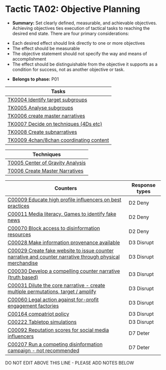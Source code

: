 # Tactic TA02: Objective Planning

* **Summary:** Set clearly defined, measurable, and achievable objectives. Achieving objectives ties execution of tactical tasks to reaching the desired end state. There are four primary considerations:
- Each desired effect should link directly to one or more objectives
- The effect should be measurable
- The objective statement should not specify the way and means of accomplishment
- The effect should be distinguishable from the objective it supports as a condition for success, not as another objective or task.

* **Belongs to phase:** P01



| Tasks |
| ----- |
| [TK0004 Identify target subgroups](../tasks/TK0004.md) |
| [TK0005 Analyse subgroups](../tasks/TK0005.md) |
| [TK0006 create master narratives](../tasks/TK0006.md) |
| [TK0007 Decide on techniques (4Ds etc)](../tasks/TK0007.md) |
| [TK0008 Create subnarratives](../tasks/TK0008.md) |
| [TK0009 4chan/8chan coordinating content](../tasks/TK0009.md) |



| Techniques |
| ---------- |
| [T0005 Center of Gravity Analysis](../techniques/T0005.md) |
| [T0006 Create Master Narratives](../techniques/T0006.md) |



| Counters | Response types |
| -------- | -------------- |
| [C00009 Educate high profile influencers on best practices](../counters/C00009.md) | D2 Deny |
| [C00011 Media literacy. Games to identify fake news](../counters/C00011.md) | D2 Deny |
| [C00070 Block access to disinformation resources](../counters/C00070.md) | D2 Deny |
| [C00028 Make information provenance available](../counters/C00028.md) | D3 Disrupt |
| [C00029 Create fake website to issue counter narrative and counter narrative through physical merchandise](../counters/C00029.md) | D3 Disrupt |
| [C00030 Develop a compelling counter narrative (truth based)](../counters/C00030.md) | D3 Disrupt |
| [C00031 Dilute the core narrative - create multiple permutations, target / amplify](../counters/C00031.md) | D3 Disrupt |
| [C00060 Legal action against for-profit engagement factories](../counters/C00060.md) | D3 Disrupt |
| [C00164 compatriot policy](../counters/C00164.md) | D3 Disrupt |
| [C00222 Tabletop simulations](../counters/C00222.md) | D3 Disrupt |
| [C00092 Reputation scores for social media influencers](../counters/C00092.md) | D7 Deter |
| [C00207 Run a competing disinformation campaign - not recommended](../counters/C00207.md) | D7 Deter |


DO NOT EDIT ABOVE THIS LINE - PLEASE ADD NOTES BELOW